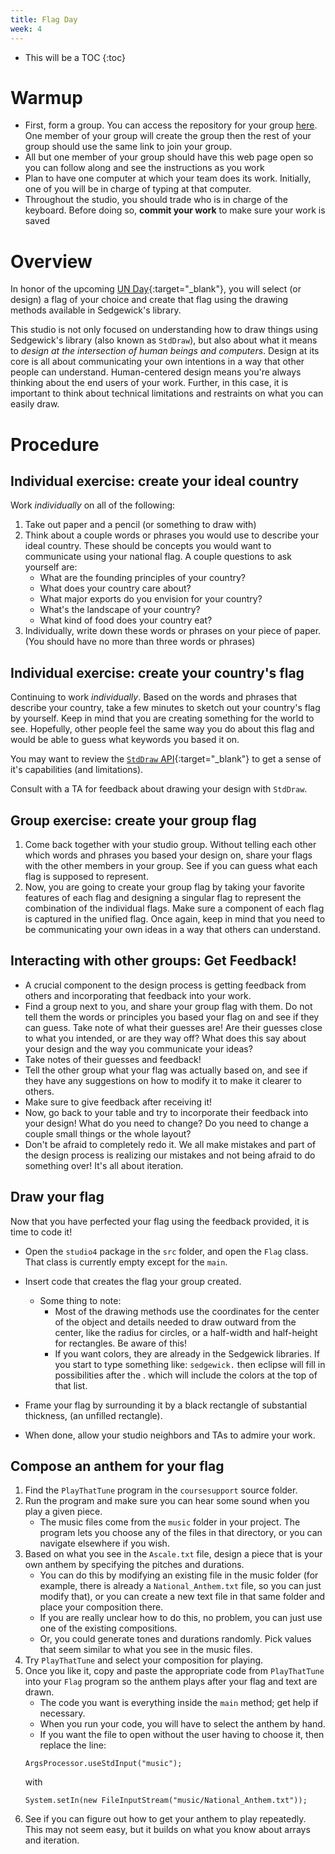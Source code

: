 ```yaml
---
title: Flag Day
week: 4
---
```


* This will be a TOC
{:toc}

# Warmup
* First, form a group. You can access the repository for your group <a href="" target="_blank">here</a>. One member of your group will create the group then the rest of your group should use the same link to join your group.
* All but one member of your group should have this web page open so you can follow along and see the instructions as you work
* Plan to have one computer at which your team does its work. Initially, one of you will be in charge of typing at that computer.
* Throughout the studio, you should trade who is in charge of the keyboard. Before doing so, **commit your work** to make sure your work is saved

# Overview

In honor of the upcoming [UN Day](http://www.un.org/en/events/unday/){:target="_blank"}, you will select (or design) a flag of your choice and create that flag using the drawing methods available in Sedgewick\'s library.

This studio is not only focused on understanding how to draw things using Sedgewick\'s library (also known as `StdDraw`), but also about what it means to *design at the intersection of human beings and computers*. Design at its core is all about communicating your own intentions in a way that other people can understand. Human-centered design means you're always thinking about the end users of your work. Further, in this case, it is important to think about technical limitations and restraints on what you can easily draw.

# Procedure

## Individual exercise: create your ideal country

Work *individually* on all of the following:

1. Take out paper and a pencil (or something to draw with)
2. Think about a couple words or phrases you would use to describe your ideal country. These should be concepts you would want to communicate using your national flag. A couple questions to ask yourself are:
   * What are the founding principles of your country?
   * What does your country care about?
   * What major exports do you envision for your country?
   * What\'s the landscape of your country?
   * What kind of food does your country eat?
3. Individually, write down these words or phrases on your piece of paper. (You should have no more than three words or phrases)

## Individual exercise: create your country's flag

Continuing to work *individually*. Based on the words and phrases that describe your country, take a few minutes to sketch out your country's flag by yourself. Keep in mind that you are creating something for the world to see. Hopefully, other people feel the same way you do about this flag and would be able to guess what keywords you based it on.

You may want to review the [`StdDraw` API](http://introcs.cs.princeton.edu/java/stdlib/javadoc/StdDraw.html){:target="_blank"} to get a sense of it's capabilities (and limitations).  

Consult with a TA for feedback about drawing your design with `StdDraw`.

## Group exercise: create your group flag

1. Come back together with your studio group. Without telling each other which words and phrases you based your design on, share your flags with the other members in your group. See if you can guess what each flag is supposed to represent.
2. Now, you are going to create your group flag by taking your favorite features of each flag and designing a singular flag to represent the combination of the individual flags. Make sure a component of each flag is captured in the unified flag. Once again, keep in mind that you need to be communicating your own ideas in a way that others can understand.

## Interacting with other groups: Get Feedback!

* A crucial component to the design process is getting feedback from others and incorporating that feedback into your work.
* Find a group next to you, and share your group flag with them. Do not tell them the words or principles you based your flag on and see if they can guess. Take note of what their guesses are! Are their guesses close to what you intended, or are they way off? What does this say about your design and the way you communicate your ideas?
* Take notes of their guesses and feedback!
* Tell the other group what your flag was actually based on, and see if they have any suggestions on how to modify it to make it clearer to others.
* Make sure to give feedback after receiving it!
* Now, go back to your table and try to incorporate their feedback into your design! What do you need to change? Do you need to change a couple small things or the whole layout?
* Don't be afraid to completely redo it. We all make mistakes and part of the design process is realizing our mistakes and not being afraid to do something over! It's all about iteration.


## Draw your flag

Now that you have perfected your flag using the feedback provided, it is time to code it!
* Open the `studio4` package in the `src` folder, and open the `Flag` class.  That class is currently empty except for the `main`.
* Insert code that creates the flag your group created.
  * Some thing to note:
    * Most of the drawing methods use the coordinates for the center of the object and details needed to draw outward from the center, like the radius for circles, or a half-width and  half-height for rectangles. Be aware of this!
    * If you want colors, they are already in the Sedgewick libraries. If you start to type something like: `sedgewick.` then eclipse will fill in possibilities after the . which will include the colors at the top of that list.

* Frame your flag by surrounding it by a black rectangle of substantial thickness, (an unfilled rectangle).
* When done, allow your studio neighbors and TAs to admire your work.

## Compose an anthem for your flag

1. Find the `PlayThatTune` program in the `coursesupport` source folder.
2. Run the program and make sure you can hear some sound when you play a given piece.
   * The music files come from the `music` folder in your project. The program lets you choose any of the files in that directory, or you can navigate elsewhere if you wish.
3. Based on what you see in the `Ascale.txt` file, design a piece that is your own anthem by specifying the pitches and durations.
   * You can do this by modifying an existing file in the music folder (for example, there is already a `National_Anthem.txt` file, so you can just modify that), or you can create a new text file in that same folder and place your composition there.
   * If you are really unclear how to do this, no problem, you can just use one of the existing compositions.
   * Or, you could generate tones and durations randomly. Pick values that seem similar to what you see in the music files.
4. Try `PlayThatTune` and select your composition for playing.
5. Once you like it, copy and paste the appropriate code from `PlayThatTune` into your `Flag` program so the anthem plays after your flag and text are drawn.
   * The code you want is everything inside the `main` method; get help if necessary.
   * When you run your code, you will have to select the anthem by hand.
	* If you want the file to open without the user having to choose it, then replace the line:
	~~~
  	ArgsProcessor.useStdInput("music");
	~~~
	with
	~~~
	System.setIn(new FileInputStream("music/National_Anthem.txt"));
	~~~
6. See if you can figure out how to get your anthem to play repeatedly.  This may not seem easy, but it builds on what you know about arrays and iteration.

<!-- 


> Here is the one I created:
>
> ![flag](../../../studios/franceflag.png)
>
> But I am certain you will be much more creative!

The [API](http://en.wikipedia.org/wiki/Application_programming_interface){:target="_blank"} for [StdDraw](http://introcs.cs.princeton.edu/java/stdlib/javadoc/StdDraw.html){:target="_blank"} will be very useful as you work on your flag.

> **Warning** The book is missing some of the functionality that is in
> the Sedgewick library.  For example, the book is missing the method that
> draws a filled rectangle, and that can be useful for drawing a flag.
>
> See the link above for the full range of possibilities.






## Design your flag

 1. Visit the [Flags of all Countries](http://flagpedia.net/){:target="_blank"} web site, and decide on a flag that your studio group would like to create for this studio.

	> Design (or pick) a flag that has at least 3 shapes on it.  If you need to approximate something by a standard shape, such as a maple leaf by a circle, that\'s fine:  just claim that your flag is somewhat _abstract_.
	>
	> If you want to **design your own flag**, that\'s fine.  Make sure it has at least 3 shapes in it.  Try to come up with a cool name for your flag\'s country.

2. Open the **studio4** package int he **studios** source folder, and open the ``Flag`` class.

	* That class is currently empty except for the ``main``.
	
	* Insert code that creates the flag of your choice.


	> Most of the drawing methods want the *center* of the object to be drawn, along with a radius, or a half-width, or a half-height.   Be aware of this!
	>
	> If you want colors, they are already in the Sedgewick libraries.  If you start to type something like `sedgewick.` then eclipse will fill in possibilities after the `.` which will include the colors at the top of that list.

	* Frame your flag by surrounding it by a black rectangle of substantial thickness, (unfilled).
	
	* When done, allow your studio neighbors and TAs to admire its beauty.

##Display the name of your country

1. In the center of your flag, using a color that allows the text to stand out, write the name of your country on top of your flag.

2. In a (literally) moving display of patriotism, arrange for your program to print the name of your country repeatedly, from the upper-left-hand corner to the lower-right-hand corner.

	> For more drama, pause for a bit between each printing of the country\'s name, to allow for cheering from the crowd. Take a look at the `[show(int t)](http://introcs.cs.princeton.edu/java/stdlib/javadoc/StdDraw.html#show(int)){:target="_blank"}` method to achieve the pause.


## Compose an anthem for your flag

1. Find the `PlayThatTune` program in the `book` source folder, in the `book.ch1` package.

2. Run the program and make sure you can hear some sound when you play a given piece.

	> The music inputs come from the `music` folder in your workspace.  The program lets you choose any of the files in that directory, or you can navigate elsewhere if you wish.

3. Based on what you see in the `Ascale.txt` file, design a piece that is your own anthem by specifying the pitches and durations.

	>You can do this by modifying an existing file in the `music` folder (for example, there is already a `National_Anthem.txt` file, so you can just modify that), or you can create a new text file in that same folder and place your composition there.
	>
	>If you are really unclear how to do this, no problem, you can just use one of the existing compositions.
	>
	>Or, you could generate tones and durations randomly.  Pick values that seem similar to what you see in the music files.

4. Try `PlayThatTune` and select your composition for playing.

5. Once you like it, copy and paste the appropriate code from `PlayThatTune` into your `Flag` program so the anthem plays after your flag and text are drawn.

	> The code you want is everything inside the **main** method;  get help if necessary.
	> When you run your code, you will have to select the anthem by hand.
	> If you want the file to open without the user having to choose it, then replace the line
	>
	> `ArgsProcessor.useStdInput("music");`
	>
	> with
	>
	> `System.setIn(new FileInputStream("music/National_Anthem.txt"));`

	>Eclipse will provide guidance about importing the right classes so this will work.

6. See if you can figure out how to get your anthem to play repeatedly.

    > This may not seem easy, but it builds on what you know about arrays and iteration.

# Submitting your work:

To submit your work, contact the instructor or a TA. They will walk you through the submission process. Be prepared to show them the work that you have done and answer their questions about it!



-->